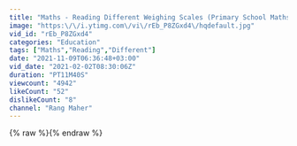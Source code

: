 ```yaml
---
title: "Maths - Reading Different Weighing Scales (Primary School Maths Lesson)"
image: "https:\/\/i.ytimg.com\/vi\/rEb_P8ZGxd4\/hqdefault.jpg"
vid_id: "rEb_P8ZGxd4"
categories: "Education"
tags: ["Maths","Reading","Different"]
date: "2021-11-09T06:36:48+03:00"
vid_date: "2021-02-02T08:30:06Z"
duration: "PT11M40S"
viewcount: "4942"
likeCount: "52"
dislikeCount: "8"
channel: "Rang Maher"
---
```

{% raw %}{% endraw %}
